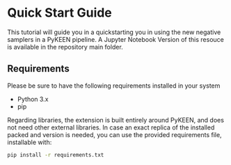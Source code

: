 # Quick Start Guide

This tutorial will guide you in a quickstarting you in using the new negative samplers in a PyKEEN pipeline. A Jupyter Notebook Version of this resouce is available in the repository main folder.

## Requirements

Please be sure to have the following requirements installed in your system

- Python 3.x
- pip

Regarding libraries, the extension is built entirely around PyKEEN, and does not need other external libraries.
In case an exact replica of the installed packed and version is needed, you can use the provided requirements file, installable with:

```bash
pip install -r requirements.txt
```
